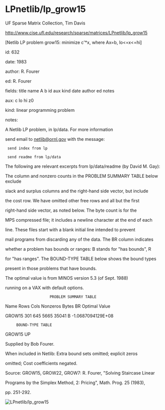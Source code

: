 # LPnetlib/lp_grow15

 UF Sparse Matrix Collection, Tim Davis

 http://www.cise.ufl.edu/research/sparse/matrices/LPnetlib/lp_grow15

 [Netlib LP problem grow15: minimize c'*x, where Ax=b, lo<=x<=hi]

 id: 632

 date: 1983

 author: R. Fourer

 ed: R. Fourer

 fields: title name A b id aux kind date author ed notes

 aux: c lo hi z0

 kind: linear programming problem

 notes:

 A Netlib LP problem, in lp/data.  For more information                    

 send email to netlib@ornl.gov with the message:                           

                                                                           

 	 send index from lp                                                      

 	 send readme from lp/data                                                

                                                                           

 The following are relevant excerpts from lp/data/readme (by David M. Gay):

                                                                           

 The column and nonzero counts in the PROBLEM SUMMARY TABLE below exclude  

 slack and surplus columns and the right-hand side vector, but include     

 the cost row.  We have omitted other free rows and all but the first      

 right-hand side vector, as noted below.  The byte count is for the        

 MPS compressed file; it includes a newline character at the end of each   

 line.  These files start with a blank initial line intended to prevent    

 mail programs from discarding any of the data.  The BR column indicates   

 whether a problem has bounds or ranges:  B stands for "has bounds", R     

 for "has ranges".  The BOUND-TYPE TABLE below shows the bound types       

 present in those problems that have bounds.                               

                                                                           

 The optimal value is from MINOS version 5.3 (of Sept. 1988)               

 running on a VAX with default options.                                    

                                                                           

                        PROBLEM SUMMARY TABLE                              

                                                                           

 Name       Rows   Cols   Nonzeros    Bytes  BR      Optimal Value         

 GROW15      301    645     5665      35041  B    -1.0687094129E+08        

                                                                           

         BOUND-TYPE TABLE                                                  

 GROW15     UP                                                             

                                                                           

 Supplied by Bob Fourer.                                                   

 When included in Netlib: Extra bound sets omitted; explicit zeros         

 omitted; Cost coefficients negated.                                       

                                                                           

 Source:   GROW15, GROW22, GROW7: R. Fourer, "Solving Staircase Linear     

 Programs by the Simplex Method, 2: Pricing", Math. Prog. 25 (1983),       

 pp. 251-292.                                                              

                                                                           

![LPnetlib/lp_grow15](http://www2.research.att.com/~yifanhu/GALLERY/GRAPHS/GIF_SMALL/LPnetlib@lp_grow15.gif)